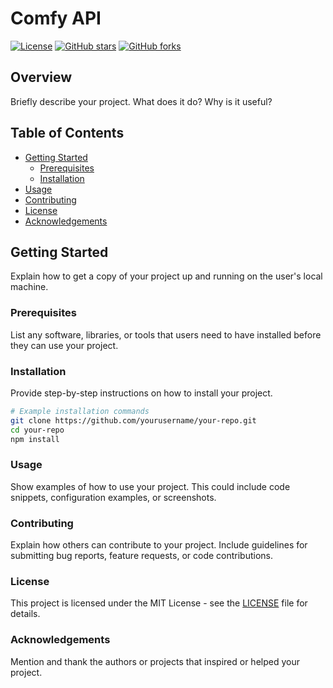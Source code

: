 # Comfy API

[![License](https://img.shields.io/badge/License-MIT-blue.svg)](LICENSE)
[![GitHub stars](https://img.shields.io/github/stars/yourusername/your-repo.svg)](https://github.com/diogorsousa/template-blank/stargazers)
[![GitHub forks](https://img.shields.io/github/forks/yourusername/your-repo.svg)](https://github.com/diogorsousa/template-blank/network)

## Overview

Briefly describe your project. What does it do? Why is it useful?

## Table of Contents

- [Getting Started](#getting-started)
  - [Prerequisites](#prerequisites)
  - [Installation](#installation)
- [Usage](#usage)
- [Contributing](#contributing)
- [License](#license)
- [Acknowledgements](#acknowledgements)

## Getting Started

Explain how to get a copy of your project up and running on the user's local machine.

### Prerequisites

List any software, libraries, or tools that users need to have installed before they can use your project.

### Installation

Provide step-by-step instructions on how to install your project.

```bash
# Example installation commands
git clone https://github.com/yourusername/your-repo.git
cd your-repo
npm install
```

### Usage
Show examples of how to use your project. This could include code snippets, configuration examples, or screenshots.

### Contributing
Explain how others can contribute to your project. Include guidelines for submitting bug reports, feature requests, or code contributions.

### License
This project is licensed under the MIT License - see the [LICENSE](LICENSE) file for details.

### Acknowledgements
Mention and thank the authors or projects that inspired or helped your project.
